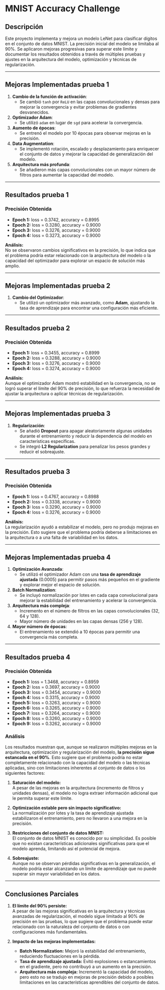 # MNIST Accuracy Challenge

## Descripción

Este proyecto implementa y mejora un modelo LeNet para clasificar dígitos en el conjunto de datos MNIST. La precisión inicial del modelo se limitaba al 90%. Se aplicaron mejoras progresivas para superar este límite y documentar los resultados obtenidos a través de múltiples pruebas y ajustes en la arquitectura del modelo, optimización y técnicas de regularización.

---

## Mejoras Implementadas prueba 1

1. **Cambio de la función de activación**:
   - Se cambió `tanh` por `ReLU` en las capas convolucionales y densas para mejorar la convergencia y evitar problemas de gradientes desvanecidos.
2. **Optimizador Adam**:
   - Se utilizó `adam` en lugar de `sgd` para acelerar la convergencia.
3. **Aumento de épocas**:
   - Se entrenó el modelo por 10 épocas para observar mejoras en la precisión.
4. **Data Augmentation**:
   - Se implementó rotación, escalado y desplazamiento para enriquecer el conjunto de datos y mejorar la capacidad de generalización del modelo.
5. **Arquitectura más profunda**:
   - Se añadieron más capas convolucionales con un mayor número de filtros para aumentar la capacidad del modelo.

---

## Resultados prueba 1

### **Precisión Obtenida**
- **Epoch 1:** loss = 0.3742, accuracy = 0.8995  
- **Epoch 2:** loss = 0.3280, accuracy = 0.9000  
- **Epoch 3:** loss = 0.3276, accuracy = 0.9000  
- **Epoch 4:** loss = 0.3273, accuracy = 0.9000  

**Análisis:**  
No se observaron cambios significativos en la precisión, lo que indica que el problema podría estar relacionado con la arquitectura del modelo o la capacidad del optimizador para explorar un espacio de solución más amplio.

---

## Mejoras Implementadas prueba 2

1. **Cambio del Optimizador**:
   - Se utilizó un optimizador más avanzado, como **Adam**, ajustando la tasa de aprendizaje para encontrar una configuración más eficiente.

---

## Resultados prueba 2

### **Precisión Obtenida**
- **Epoch 1:** loss = 0.3455, accuracy = 0.8999  
- **Epoch 2:** loss = 0.3288, accuracy = 0.9000  
- **Epoch 3:** loss = 0.3276, accuracy = 0.9000  
- **Epoch 4:** loss = 0.3274, accuracy = 0.9000  

**Análisis:**  
Aunque el optimizador Adam mostró estabilidad en la convergencia, no se logró superar el límite del 90% de precisión, lo que refuerza la necesidad de ajustar la arquitectura o aplicar técnicas de regularización.

---

## Mejoras Implementadas prueba 3

1. **Regularización**:
   - Se añadió **Dropout** para apagar aleatoriamente algunas unidades durante el entrenamiento y reducir la dependencia del modelo en características específicas.
   - Se integró **L2 Regularization** para penalizar los pesos grandes y reducir el sobreajuste.

---

## Resultados prueba 3

### **Precisión Obtenida**
- **Epoch 1:** loss = 0.4767, accuracy = 0.8988  
- **Epoch 2:** loss = 0.3338, accuracy = 0.9000  
- **Epoch 3:** loss = 0.3290, accuracy = 0.9000  
- **Epoch 4:** loss = 0.3276, accuracy = 0.9000  

**Análisis:**  
La regularización ayudó a estabilizar el modelo, pero no produjo mejoras en la precisión. Esto sugiere que el problema podría deberse a limitaciones en la arquitectura o a una falta de variabilidad en los datos.

---

## Mejoras Implementadas prueba 4

1. **Optimización Avanzada**:
   - Se utilizó el optimizador Adam con una **tasa de aprendizaje ajustada** (0.0005) para permitir pasos más pequeños en el gradiente y explorar mejor el espacio de solución.
2. **Batch Normalization**:
   - Se incluyó normalización por lotes en cada capa convolucional para mejorar la estabilidad del entrenamiento y acelerar la convergencia.
3. **Arquitectura más compleja**:
   - Incremento en el número de filtros en las capas convolucionales (32, 64 y 128).
   - Mayor número de unidades en las capas densas (256 y 128).
4. **Mayor número de épocas**:
   - El entrenamiento se extendió a 10 épocas para permitir una convergencia más completa.

---

## Resultados prueba 4

### **Precisión Obtenida**
- **Epoch 1:** loss = 1.3468, accuracy = 0.8959
- **Epoch 2:** loss = 0.3697, accuracy = 0.9000
- **Epoch 3:** loss = 0.3454, accuracy = 0.9000
- **Epoch 4:** loss = 0.3315, accuracy = 0.9000
- **Epoch 5:** loss = 0.3263, accuracy = 0.9000
- **Epoch 6:** loss = 0.3265, accuracy = 0.9000
- **Epoch 7:** loss = 0.3264, accuracy = 0.9000
- **Epoch 8:** loss = 0.3260, accuracy = 0.9000
- **Epoch 9:** loss = 0.3262, accuracy = 0.9000

### **Análisis**

Los resultados muestran que, aunque se realizaron múltiples mejoras en la arquitectura, optimización y regularización del modelo, **la precisión sigue estancada en el 90%**. Esto sugiere que el problema podría no estar completamente relacionado con la capacidad del modelo o las técnicas aplicadas, sino con limitaciones inherentes al conjunto de datos o los siguientes factores:

1. **Saturación del modelo:**  
   A pesar de las mejoras en la arquitectura (incremento de filtros y unidades densas), el modelo no logra extraer información adicional que le permita superar este límite.

2. **Optimización estable pero sin impacto significativo:**  
   La normalización por lotes y la tasa de aprendizaje ajustada estabilizaron el entrenamiento, pero no llevaron a una mejora en la precisión.

3. **Restricciones del conjunto de datos MNIST:**  
   El conjunto de datos MNIST es conocido por su simplicidad. Es posible que no existan características adicionales significativas para que el modelo aprenda, limitando así el potencial de mejora.

4. **Sobreajuste:**  
   Aunque no se observan pérdidas significativas en la generalización, el modelo podría estar alcanzando un límite de aprendizaje que no puede superar sin mayor variabilidad en los datos.

---

## Conclusiones Parciales

1. **El límite del 90% persiste:**  
   A pesar de las mejoras significativas en la arquitectura y técnicas avanzadas de regularización, el modelo sigue limitado al 90% de precisión en las pruebas, lo que sugiere que el problema puede estar relacionado con la naturaleza del conjunto de datos o con configuraciones más fundamentales.

2. **Impacto de las mejoras implementadas:**  
   - **Batch Normalization:** Mejoró la estabilidad del entrenamiento, reduciendo fluctuaciones en la pérdida.  
   - **Tasa de aprendizaje ajustada:** Evitó explosiones o estancamientos en el gradiente, pero no contribuyó a un aumento en la precisión.  
   - **Arquitectura más compleja:** Incrementó la capacidad del modelo, pero esto no se tradujo en mejoras de precisión debido a posibles limitaciones en las características aprendibles del conjunto de datos.

